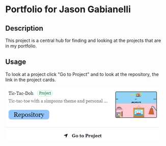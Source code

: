 # Portfolio for Jason Gabianelli
## Description
This project is a central hub for finding and looking at the projects that are in my portfolio.
## Usage
To look at a project click "Go to Project" and to look at the repository, the link in the project cards.

![alt text](src/assets/READMEss.png)